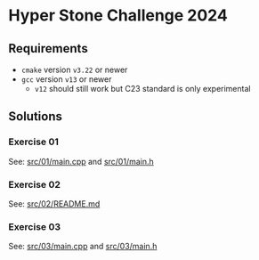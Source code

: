 # Hyper Stone Challenge 2024

## Requirements

- `cmake` version `v3.22` or newer
- `gcc` version `v13` or newer
  - `v12` should still work but C23 standard is only experimental

## Solutions

### Exercise 01

See: [src/01/main.cpp](src/01/main.cpp) and [src/01/main.h](src/01/main.h)

### Exercise 02

See: [src/02/README.md](src/02/README.md)

### Exercise 03

See: [src/03/main.cpp](src/03/main.cpp) and [src/03/main.h](src/03/main.h)